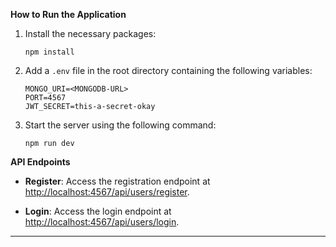 

**How to Run the Application**

1. Install the necessary packages:
   ```
   npm install
   ```

2. Add a `.env` file in the root directory containing the following variables:
   ```
   MONGO_URI=<MONGODB-URL>
   PORT=4567
   JWT_SECRET=this-a-secret-okay
   ```

3. Start the server using the following command:
   ```
   npm run dev
   ```

**API Endpoints**

- **Register**: Access the registration endpoint at [http://localhost:4567/api/users/register](http://localhost:4567/api/users/register).
  
- **Login**: Access the login endpoint at [http://localhost:4567/api/users/login](http://localhost:4567/api/users/login).

---

